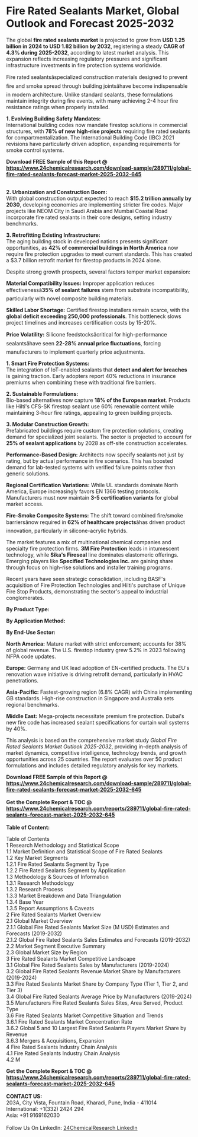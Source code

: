 <h1>Fire Rated Sealants Market, Global Outlook and Forecast 2025-2032</h1><p>The global <strong>fire rated sealants market</strong> is projected to grow from <strong>USD 1.25 billion in 2024 to USD 1.82 billion by 2032</strong>, registering a steady <strong>CAGR of 4.3% during 2025-2032</strong>, according to latest market analysis. This expansion reflects increasing regulatory pressures and significant infrastructure investments in fire protection systems worldwide.</p><p>Fire rated sealantsâspecialized construction materials designed to prevent fire and smoke spread through building jointsâhave become indispensable in modern architecture. Unlike standard sealants, these formulations maintain integrity during fire events, with many achieving 2-4 hour fire resistance ratings when properly installed.</p><p><strong>1. Evolving Building Safety Mandates:</strong><br>
International building codes now mandate firestop solutions in commercial structures, with <strong>78% of new high-rise projects</strong> requiring fire rated sealants for compartmentalization. The International Building Code (IBC) 2021 revisions have particularly driven adoption, expanding requirements for smoke control systems.</p><div><b>Download FREE Sample of this Report @ 
            <a href="https://www.24chemicalresearch.com/download-sample/289711/global-fire-rated-sealants-forecast-market-2025-2032-645">
            https://www.24chemicalresearch.com/download-sample/289711/global-fire-rated-sealants-forecast-market-2025-2032-645</a></b></div><br><p><strong>2. Urbanization and Construction Boom:</strong><br>
With global construction output expected to reach <strong>$15.2 trillion annually by 2030</strong>, developing economies are implementing stricter fire codes. Major projects like NEOM City in Saudi Arabia and Mumbai Coastal Road incorporate fire rated sealants in their core designs, setting industry benchmarks.</p><p><strong>3. Retrofitting Existing Infrastructure:</strong><br>
The aging building stock in developed nations presents significant opportunities, as <strong>42% of commercial buildings in North America</strong> now require fire protection upgrades to meet current standards. This has created a $3.7 billion retrofit market for firestop products in 2024 alone.</p><p>Despite strong growth prospects, several factors temper market expansion:</p><p><strong>Material Compatibility Issues:</strong> Improper application reduces effectivenessâ<strong>35% of sealant failures</strong> stem from substrate incompatibility, particularly with novel composite building materials.</p><p><strong>Skilled Labor Shortage:</strong> Certified firestop installers remain scarce, with the <strong>global deficit exceeding 250,000 professionals</strong>. This bottleneck slows project timelines and increases certification costs by 15-20%.</p><p><strong>Price Volatility:</strong> Silicone feedstocksâcritical for high-performance sealantsâhave seen <strong>22-28% annual price fluctuations</strong>, forcing manufacturers to implement quarterly price adjustments.</p><p><strong>1. Smart Fire Protection Systems:</strong><br>
The integration of IoT-enabled sealants that <strong>detect and alert for breaches</strong> is gaining traction. Early adopters report 40% reductions in insurance premiums when combining these with traditional fire barriers.</p><p><strong>2. Sustainable Formulations:</strong><br>
Bio-based alternatives now capture <strong>18% of the European market</strong>. Products like Hilti's CFS-SK firestop sealant use 60% renewable content while maintaining 3-hour fire ratings, appealing to green building projects.</p><p><strong>3. Modular Construction Growth:</strong><br>
Prefabricated buildings require custom fire protection solutions, creating demand for specialized joint sealants. The sector is projected to account for <strong>25% of sealant applications</strong> by 2028 as off-site construction accelerates.</p><p><strong>Performance-Based Design:</strong> Architects now specify sealants not just by rating, but by actual performance in fire scenarios. This has boosted demand for lab-tested systems with verified failure points rather than generic solutions.</p><p><strong>Regional Certification Variations:</strong> While UL standards dominate North America, Europe increasingly favors EN 1366 testing protocols. Manufacturers must now maintain <strong>3-5 certification variants</strong> for global market access.</p><p><strong>Fire-Smoke Composite Systems:</strong> The shift toward combined fire/smoke barriersânow required in <strong>62% of healthcare projects</strong>âhas driven product innovation, particularly in silicone-acrylic hybrids.</p><p>The market features a mix of multinational chemical companies and specialty fire protection firms. <strong>3M Fire Protection</strong> leads in intumescent technology, while <strong>Sika's Fireseal</strong> line dominates elastomeric offerings. Emerging players like <strong>Specified Technologies Inc.</strong> are gaining share through focus on high-rise solutions and installer training programs.</p><p>Recent years have seen strategic consolidation, including BASF's acquisition of Fire Protection Technologies and Hilti's purchase of Unique Fire Stop Products, demonstrating the sector's appeal to industrial conglomerates.</p><p><strong>By Product Type:</strong></p><p><strong>By Application Method:</strong></p><p><strong>By End-Use Sector:</strong></p><p><strong>North America:</strong> Mature market with strict enforcement; accounts for 38% of global revenue. The U.S. firestop industry grew 5.2% in 2023 following NFPA code updates.</p><p><strong>Europe:</strong> Germany and UK lead adoption of EN-certified products. The EU's renovation wave initiative is driving retrofit demand, particularly in HVAC penetrations.</p><p><strong>Asia-Pacific:</strong> Fastest-growing region (6.8% CAGR) with China implementing GB standards. High-rise construction in Singapore and Australia sets regional benchmarks.</p><p><strong>Middle East:</strong> Mega-projects necessitate premium fire protection. Dubai's new fire code has increased sealant specifications for curtain wall systems by 40%.</p><p>This analysis is based on the comprehensive market study <em>Global Fire Rated Sealants Market Outlook 2025-2032</em>, providing in-depth analysis of market dynamics, competitive intelligence, technology trends, and growth opportunities across 25 countries. The report evaluates over 50 product formulations and includes detailed regulatory analysis for key markets.</p><div><b>Download FREE Sample of this Report @ 
            <a href="https://www.24chemicalresearch.com/download-sample/289711/global-fire-rated-sealants-forecast-market-2025-2032-645">
            https://www.24chemicalresearch.com/download-sample/289711/global-fire-rated-sealants-forecast-market-2025-2032-645</a></b></div><br><div><b>Get the Complete Report & TOC @ 
            <a href="https://www.24chemicalresearch.com/reports/289711/global-fire-rated-sealants-forecast-market-2025-2032-645">
            https://www.24chemicalresearch.com/reports/289711/global-fire-rated-sealants-forecast-market-2025-2032-645</a></b></div><br>
            <b>Table of Content:</b><p>Table of Contents<br />
1 Research Methodology and Statistical Scope<br />
1.1 Market Definition and Statistical Scope of Fire Rated Sealants<br />
1.2 Key Market Segments<br />
1.2.1 Fire Rated Sealants Segment by Type<br />
1.2.2 Fire Rated Sealants Segment by Application<br />
1.3 Methodology & Sources of Information<br />
1.3.1 Research Methodology<br />
1.3.2 Research Process<br />
1.3.3 Market Breakdown and Data Triangulation<br />
1.3.4 Base Year<br />
1.3.5 Report Assumptions & Caveats<br />
2 Fire Rated Sealants Market Overview<br />
2.1 Global Market Overview<br />
2.1.1 Global Fire Rated Sealants Market Size (M USD) Estimates and Forecasts (2019-2032)<br />
2.1.2 Global Fire Rated Sealants Sales Estimates and Forecasts (2019-2032)<br />
2.2 Market Segment Executive Summary<br />
2.3 Global Market Size by Region<br />
3 Fire Rated Sealants Market Competitive Landscape<br />
3.1 Global Fire Rated Sealants Sales by Manufacturers (2019-2024)<br />
3.2 Global Fire Rated Sealants Revenue Market Share by Manufacturers (2019-2024)<br />
3.3 Fire Rated Sealants Market Share by Company Type (Tier 1, Tier 2, and Tier 3)<br />
3.4 Global Fire Rated Sealants Average Price by Manufacturers (2019-2024)<br />
3.5 Manufacturers Fire Rated Sealants Sales Sites, Area Served, Product Type<br />
3.6 Fire Rated Sealants Market Competitive Situation and Trends<br />
3.6.1 Fire Rated Sealants Market Concentration Rate<br />
3.6.2 Global 5 and 10 Largest Fire Rated Sealants Players Market Share by Revenue<br />
3.6.3 Mergers & Acquisitions, Expansion<br />
4 Fire Rated Sealants Industry Chain Analysis<br />
4.1 Fire Rated Sealants Industry Chain Analysis<br />
4.2 M</p><div><b>Get the Complete Report & TOC @ 
            <a href="https://www.24chemicalresearch.com/reports/289711/global-fire-rated-sealants-forecast-market-2025-2032-645">
            https://www.24chemicalresearch.com/reports/289711/global-fire-rated-sealants-forecast-market-2025-2032-645</a></b></div><br><b>CONTACT US:</b><br>
            203A, City Vista, Fountain Road, Kharadi, Pune, India - 411014<br>
            International: +1(332) 2424 294<br>
            Asia: +91 9169162030 <br><br>
            Follow Us On LinkedIn: <a href="https://www.linkedin.com/company/24chemicalresearch/">24ChemicalResearch LinkedIn</a>